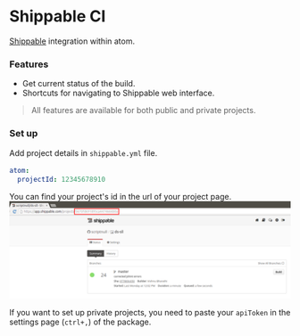 # Shippable CI
[Shippable](https://shippable.com) integration within atom.

### Features
- Get current status of the build.
- Shortcuts for navigating to Shippable web interface.

> All features are available for both public and private projects.

### Set up
Add project details in `shippable.yml` file. 

```yml 
atom:
  projectId: 12345678910
```
You can find your project's id in the url of your project page.
![projectId](https://raw.githubusercontent.com/scriptnull/atom-shippable-ci/master/images/shippable_projectId.png)

If you want to set up private projects, you need to paste your `apiToken` in the settings page (`ctrl+,`) of the package. 
